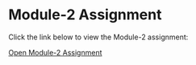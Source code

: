 
# Module-2 Assignment

Click the link below to view the Module-2 assignment:

[Open Module-2 Assignment](https://github.com/ghbulut/coursera/tree/7acb4789179bcc16177a3230baba6d1aff0bde9a/Module-2/index.html)

